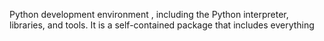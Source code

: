 Python development environment , including the Python interpreter, libraries, and tools. It is a self-contained package that includes everything
